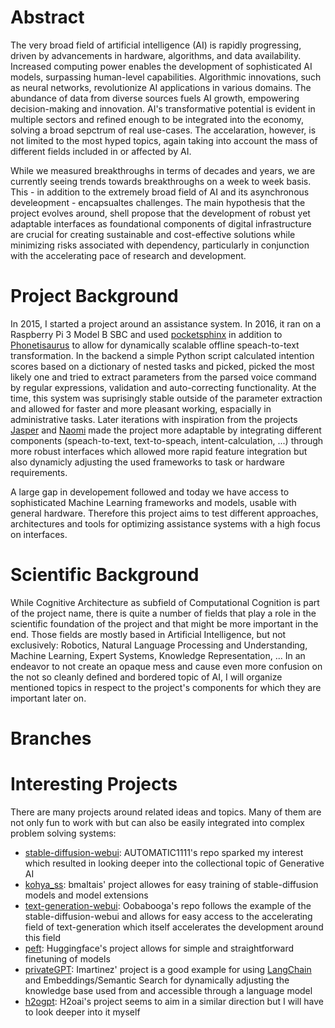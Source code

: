 # Abstract
The very broad field of artificial intelligence (AI) is rapidly progressing, driven by advancements in hardware, algorithms, and data availability. Increased computing power enables the development of sophisticated AI models, surpassing human-level capabilities. Algorithmic innovations, such as neural networks, revolutionize AI applications in various domains. The abundance of data from diverse sources fuels AI growth, empowering decision-making and innovation. AI's transformative potential is evident in multiple sectors and refined enough to be integrated into the economy, solving a broad sepctrum of real use-cases. 
The accelaration, however, is not limited to the most hyped topics, again taking into account the mass of different fields included in or affected by AI.    

While we measured breakthroughs in terms of decades and years, we are currently seeing trends towards breakthroughs on a week to week basis.
This - in addition to the extremely broad field of AI and its asynchronous develeopment - encapsualtes challenges. 
The main hypothesis that the project evolves around, shell propose that the development of robust yet adaptable interfaces as foundational components of digital infrastructure are crucial for creating sustainable and cost-effective solutions while minimizing risks associated with dependency, particularly in conjunction with the accelerating pace of research and development.

# Project Background
In 2015, I started a project around an assistance system. In 2016, it ran on a Raspberry Pi 3 Model B SBC and used [pocketsphinx](https://github.com/cmusphinx/pocketsphinx) in addition to [Phonetisaurus](https://github.com/AdolfVonKleist/Phonetisaurus) to allow for dynamically scalable offline speach-to-text transformation. 
In the backend a simple Python script calculated intention scores based on a dictionary of nested tasks and picked, picked the most likely one and tried to extract parameters from the parsed voice command by regular expressions, validation and auto-correcting functionality. At the time, this system was suprisingly stable outside of the parameter extraction and allowed for faster and more pleasant working, espacially in administrative tasks. 
Later iterations with inspiration from the projects [Jasper](https://github.com/jasperproject) and [Naomi](https://github.com/NaomiProject/Naomi) made the project more adaptable by integrating different components (speach-to-text, text-to-speach, intent-calculation, ...) through more robust interfaces which allowed more rapid feature integration but also dynamicly adjusting the used frameworks to task or hardware requirements. 

A large gap in developement followed and today we have access to sophisticated Machine Learning frameworks and models, usable with general hardware.
Therefore this project aims to test different approaches, architectures and tools for optimizing assistance systems with a high focus on interfaces. 

# Scientific Background
While Cognitive Architecture as subfield of Computational Cognition is part of the project name, there is quite a number of fields that play a role in the scientific foundation of the project and that might be more important in the end. Those fields are mostly based in Artificial Intelligence, but not exclusively: 
Robotics, Natural Language Processing and Understanding, Machine Learning, Expert Systems, Knowledge Representation, ...
In an endeavor to not create an opaque mess and cause even more confusion on the not so cleanly defined and bordered topic of AI, I will organize mentioned topics in respect to the project's components for which they are important later on.

# Branches

# Interesting Projects
There are many projects around related ideas and topics. Many of them are not only fun to work with but can also be easily integrated into complex problem solving systems:

- [stable-diffusion-webui](https://github.com/AUTOMATIC1111/stable-diffusion-webui): AUTOMATIC1111's repo sparked my interest which resulted in looking deeper into the collectional topic of Generative AI
- [kohya_ss](https://github.com/bmaltais/kohya_ss): bmaltais' project allowes for easy training of stable-diffusion models and model extensions
- [text-generation-webui](https://github.com/oobabooga/text-generation-webui): Oobabooga's repo follows the example of the stable-diffusion-webui and allows for easy access to the accelerating field of text-generation which itself accelerates the development around this field
- [peft](https://github.com/huggingface/peft): Huggingface's project allows for simple and straightforward finetuning of models
- [privateGPT](https://github.com/imartinez/privateGPT): Imartinez' project is a good example for using [LangChain](https://docs.langchain.com/docs/) and Embeddings/Semantic Search for dynamically adjusting the knowledge base used from and accessible through a language model
- [h2ogpt](https://github.com/h2oai/h2ogpt): H2oai's project seems to aim in a similar direction but I will have to look deeper into it myself
